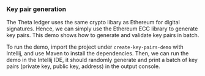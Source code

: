 ### Key pair generation

The Theta ledger uses the same crypto libary as Ethereum for digital signatures. Hence, we can simply use the Ethereum ECC library to generate key pairs. This demo shows how to generate and validate key pairs in batch.

To run the demo, import the project under `create-key-pairs-demo` with Intellij, and use Maven to install the dependencies. Then, we can run the demo in the Intellij IDE, it should randomly generate and print a batch of key pairs (private key, public key, address) in the output console.

